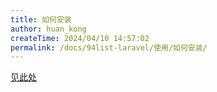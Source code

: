 ```yaml
---
title: 如何安装
author: huan_kong
createTime: 2024/04/10 14:57:02
permalink: /docs/94list-laravel/使用/如何安装/
---
```


[见此处](https://github.com/huankong233/94list-laravel?tab=readme-ov-file#%E5%AE%89%E8%A3%85%E6%96%B9%E6%B3%95)
